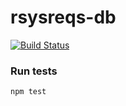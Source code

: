 # rsysreqs-db

[![Build Status](https://travis-ci.org/glin/rsysreqs-db.svg?branch=schema-prototype)](https://travis-ci.org/glin/rsysreqs-db)

### Run tests

```sh
npm test
```